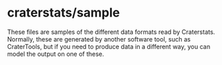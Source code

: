 
# craterstats/sample

These files are samples of the different data formats read by Craterstats. 
Normally, these are generated by another software tool, such as CraterTools, 
but if you need to produce data in a different way, you can model the output 
on one of these.
